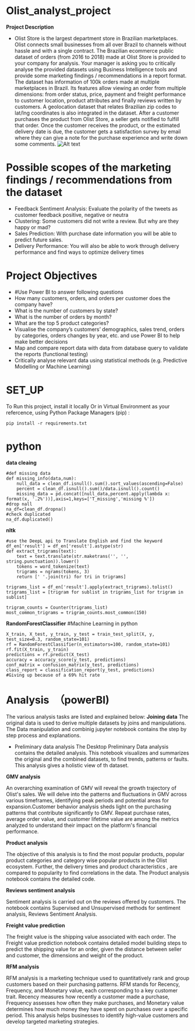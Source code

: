 # Olist_analyst_project
**Project Description**
* Olist Store is the largest department store in Brazilian marketplaces. Olist connects small businesses from all over Brazil to channels without hassle and with a single contract. The Brazilian ecommerce public dataset of orders (from 2016 to 2018) made at Olist Store is provided to your company for analysis.
Your manager is asking you to critically analyse the provided datasets using Business Intelligence tools and provide some marketing findings / recommendations in a report format. The dataset has information of 100k orders made at multiple marketplaces in Brazil. Its features allow viewing an order from multiple dimensions: from order status, price, payment and freight performance to customer location, product attributes and finally reviews written by customers. A geolocation dataset that relates Brazilian zip codes to lat/lng coordinates is also integrated in the dataset.
After a customer purchases the product from Olist Store, a seller gets notified to fulfill that order. Once the customer receives the product, or the estimated delivery date is due, the customer gets a satisfaction survey by email where they can give a note for the purchase experience and write down some comments.
![Alt text](https://miro.medium.com/v2/resize:fit:1200/1*keRx7Vf35vpi0s9WdjWV8A.png)

# Possible scopes of the marketing findings / recommendations from the dataset
* Feedback Sentiment Analysis: Evaluate the polarity of the tweets as customer feedback positive, negative or neutra
* Clustering: Some customers did not write a review. But why are they happy or mad?
* Sales Prediction: With purchase date information you will be able to predict future sales.
* Delivery Performance: You will also be able to work through delivery performance and find ways to optimize delivery times

# Project Objectives
* #Use Power BI to answer following questions
* How many customers, orders, and orders per customer does the company have?
* What is the number of customers by state?
* What is the number of orders by month?
* What are the top 5 product categories?
* Visualise the company’s customers’ demographics, sales trend, orders by categories, orders changes by year, etc. and use Power BI to help make better decisions
* Map and compare report data with data from database query to validate the reports (functional testing)
* Critically analyse relevant data using statistical methods (e.g. Predictive Modelling or Machine Learning)

# SET_UP
To Run this project, install it locally Or in Virtual Environment as your refercence, using Python Package Managers (pip) :
```shell
pip install -r requirements.txt
```

# python
**data cleaing**
```shell
#def missing data
def missing_info(data,num):
    null_data = clean_df.isnull().sum().sort_values(ascending=False)
    percent = clean_df.isnull().sum()/data.isnull().count()
    missing_data = pd.concat([null_data,percent.apply(lambda x: format(x, '.2%'))],axis=1,keys=['T_missing','missing %'])
#drop nall
na_df=clean_df.dropna()
#check duplicated
na_df.duplicated()
```
**nltk**
```shell
#use the DeepL api to Translate English and find the keyword
df_en['result'] = df_en['result'].astype(str)
def extract_trigrams(text):
    text = text.translate(str.maketrans('', '', string.punctuation)).lower()
    tokens = word_tokenize(text)
    trigrams = ngrams(tokens, 3)
    return [' '.join(tri) for tri in trigrams]

trigrams_list = df_en['result'].apply(extract_trigrams).tolist()
trigrams_list = [trigram for sublist in trigrams_list for trigram in sublist]

trigram_counts = Counter(trigrams_list)
most_common_trigrams = trigram_counts.most_common(150)
```
**RandomForestClassifier**
#Machine Learning in python
```shell
X_train, X_test, y_train, y_test = train_test_split(X, y, test_size=0.3, random_state=101)
rf = RandomForestClassifier(n_estimators=100, random_state=101)
rf.fit(X_train, y_train)
predictions = rf.predict(X_test)
accuracy = accuracy_score(y_test, predictions)
conf_matrix = confusion_matrix(y_test, predictions)
class_report = classification_report(y_test, predictions)
#Giving up because of a 69% hit rate
```
# Analysis　（powerBI)
The various analysis tasks are listed and explained below:
**Joining data**
The original data is used to derive multiple datasets by joins and manipulations. The Data manipulation and combinig jupyter notebook contains the step by step process and explanations.
* Preliminary data analysis
The Desktop Preliminary Data analysis contains the detailed analysis. This notebook visualizes and summarizes the original and the combined datasets, to find trends, patterns or faults. This analysis gives a holistic view of th dataset.

**GMV analysis**

An overarching examination of GMV will reveal the growth trajectory of Olist's sales. We will delve into the patterns and fluctuations in GMV across various timeframes, identifying peak periods and potential areas for expansion.Customer behavior analysis sheds light on the purchasing patterns that contribute significantly to GMV. Repeat purchase rates, average order value, and customer lifetime value are among the metrics analyzed to understand their impact on the platform's financial performance.

**Product analysis**

The objective of this analysis is to find the most popular products, popular product categories and category wise popular products in the Olist ecosystem. Further, the delivery times and product characteristics , are compared to popularity to find correlations in the data. The Product analysis notebook contains the detailed code.

**Reviews sentiment analysis**

Sentiment analysis is carried out on the reviews offered by customers. The notebook contains Supervised and Unsupervised methods for sentiment analysis, Reviews Sentiment Analysis.

**Freight value prediction**

The freight value is the shipping value associated with each order. The Freight value prediction notebook contains detailed model building steps to predict the shipping value for an order, given the distance between seller and customer, the dimensions and weight of the product. 

**RFM analysis**

RFM analysis is a marketing technique used to quantitatively rank and group customers based on their purchasing patterns. RFM stands for Recency, Frequency, and Monetary value, each corresponding to a key customer trait. Recency measures how recently a customer made a purchase, Frequency assesses how often they make purchases, and Monetary value determines how much money they have spent on purchases over a specific period. This analysis helps businesses to identify high-value customers and develop targeted marketing strategies.






